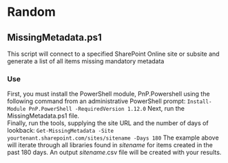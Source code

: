 # Random
## MissingMetadata.ps1
This script will connect to a specified SharePoint Online site or subsite and generate a list of all items missing mandatory metadata  
### Use
First, you must install the PowerShell module, PnP.Powershell using the following command from an administrative PowerShell prompt:
```Install-Module PnP.PowerShell -RequiredVersion 1.12.0```
Next, run the MissingMetadata.ps1 file.  
Finally, run the tools, supplying the site URL and the number of days of lookback:
```Get-MissingMetadata -Site yourtenant.sharepoint.com/sites/sitename -Days 180```
The example above will iterate through all libraries found in _sitename_ for items created in the past 180 days.  An output _sitename_.csv file will be created with your results.
